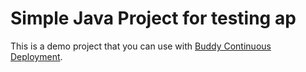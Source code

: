 # Simple Java Project for testing ap
This is a demo project that you can use with [Buddy Continuous Deployment](https://buddy.works).
